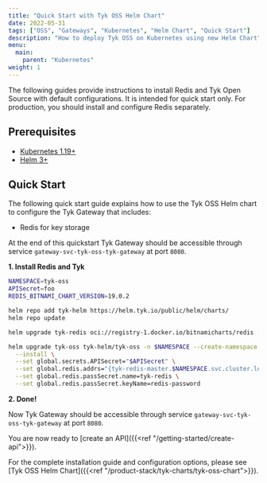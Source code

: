 ```yaml
---
title: "Quick Start with Tyk OSS Helm Chart"
date: 2022-05-31
tags: ["OSS", "Gateways", "Kubernetes", "Helm Chart", "Quick Start"]
description: "How to deploy Tyk OSS on Kubernetes using new Helm Chart"
menu:
  main:
    parent: "Kubernetes"
weight: 1
---
```


The following guides provide instructions to install Redis and Tyk Open Source with default configurations. It is intended for quick start only. For production, you should install and configure Redis separately.

## Prerequisites

- [Kubernetes 1.19+](https://kubernetes.io/docs/setup/)
- [Helm 3+](https://helm.sh/docs/intro/install/)

## Quick Start

The following quick start guide explains how to use the Tyk OSS Helm chart to configure the Tyk Gateway that includes:

- Redis for key storage

At the end of this quickstart Tyk Gateway should be accessible through service `gateway-svc-tyk-oss-tyk-gateway` at port `8080`.

**1. Install Redis and Tyk**

```bash
NAMESPACE=tyk-oss
APISecret=foo
REDIS_BITNAMI_CHART_VERSION=19.0.2

helm repo add tyk-helm https://helm.tyk.io/public/helm/charts/
helm repo update

helm upgrade tyk-redis oci://registry-1.docker.io/bitnamicharts/redis -n $NAMESPACE --install --version $REDIS_BITNAMI_CHART_VERSION

helm upgrade tyk-oss tyk-helm/tyk-oss -n $NAMESPACE --create-namespace \
  --install \
  --set global.secrets.APISecret="$APISecret" \
  --set global.redis.addrs="{tyk-redis-master.$NAMESPACE.svc.cluster.local:6379}" \
  --set global.redis.passSecret.name=tyk-redis \
  --set global.redis.passSecret.keyName=redis-password
```

**2. Done!**

Now Tyk Gateway should be accessible through service `gateway-svc-tyk-oss-tyk-gateway` at port `8080`.

You are now ready to [create an API]({{<ref "/getting-started/create-api">}}).

For the complete installation guide and configuration options, please see [Tyk OSS Helm Chart]({{<ref "/product-stack/tyk-charts/tyk-oss-chart">}}).
